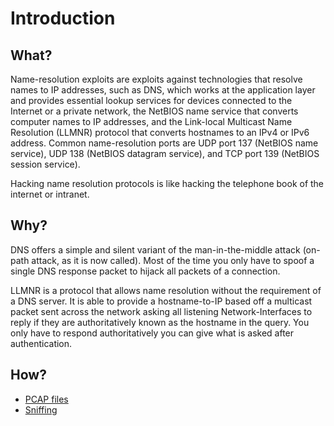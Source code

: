# Introduction

## What?

Name-resolution exploits are exploits against technologies that resolve names to IP addresses, such as DNS, which works 
at the application layer and provides essential lookup services for devices connected to the Internet or a private 
network, the NetBIOS name service that converts computer names to IP addresses, and the Link-local Multicast Name 
Resolution (LLMNR) protocol that converts hostnames to an IPv4 or IPv6 address. Common name-resolution ports are 
UDP port 137 (NetBIOS name service), UDP 138 (NetBIOS datagram service), and TCP port 139 (NetBIOS session service).

Hacking name resolution protocols is like hacking the telephone book of the internet or intranet. 

## Why?

DNS offers a simple and silent variant of the man-in-the-middle attack (on-path attack, as it is now called). Most 
of the time you only have to spoof a single DNS response packet to hijack all packets of a connection.

LLMNR is a protocol that allows name resolution without the requirement of a DNS server. It is able to provide a 
hostname-to-IP based off a multicast packet sent across the network asking all listening Network-Interfaces to reply 
if they are authoritatively known as the hostname in the query. You only have to respond authoritatively you can give 
what is asked after authentication.

## How?

* [PCAP files](PCAP-dumps.md)
* [Sniffing](sniffing.md)



